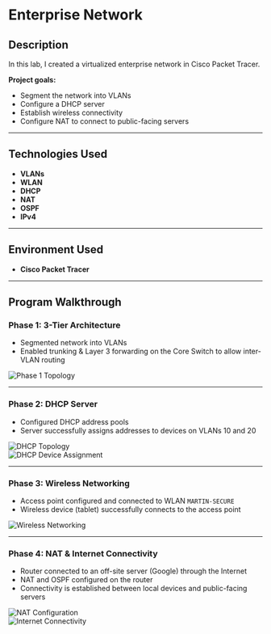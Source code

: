 # Enterprise Network

## Description
In this lab, I created a virtualized enterprise network in Cisco Packet Tracer.  

**Project goals:**
- Segment the network into VLANs  
- Configure a DHCP server  
- Establish wireless connectivity  
- Configure NAT to connect to public-facing servers  

---

## Technologies Used
- **VLANs**
- **WLAN**
- **DHCP**
- **NAT**
- **OSPF**
- **IPv4**

---

## Environment Used
- **Cisco Packet Tracer**

---

## Program Walkthrough

### Phase 1: 3-Tier Architecture
- Segmented network into VLANs  
- Enabled trunking & Layer 3 forwarding on the Core Switch to allow inter-VLAN routing  

![Phase 1 Topology](https://i.imgur.com/lTlltI3.png)

---

### Phase 2: DHCP Server
- Configured DHCP address pools  
- Server successfully assigns addresses to devices on VLANs 10 and 20  

![DHCP Topology](https://i.imgur.com/ny9pnYc.png)  
![DHCP Device Assignment](https://i.imgur.com/sQKEJEy.png)

---

### Phase 3: Wireless Networking
- Access point configured and connected to WLAN `MARTIN-SECURE`  
- Wireless device (tablet) successfully connects to the access point  

![Wireless Networking](https://i.imgur.com/X4ijttf.png)

---

### Phase 4: NAT & Internet Connectivity
- Router connected to an off-site server (Google) through the Internet  
- NAT and OSPF configured on the router  
- Connectivity is established between local devices and public-facing servers  

![NAT Configuration](https://i.imgur.com/FOYiUOb.png)  
![Internet Connectivity](https://i.imgur.com/8zv33QD.png)

